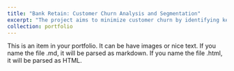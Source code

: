 ```yaml
---
title: "Bank Retain: Customer Churn Analysis and Segmentation"
excerpt: "The project aims to minimize customer churn by identifying key factors influencing attrition and segmenting customers most likely to leave. The insights will enable the marketing department to develop targeted strategies for improving retention.<br/><img src='/images/churn.jpg'>"
collection: portfolio
---
```


This is an item in your portfolio. It can be have images or nice text. If you name the file .md, it will be parsed as markdown. If you name the file .html, it will be parsed as HTML. 
